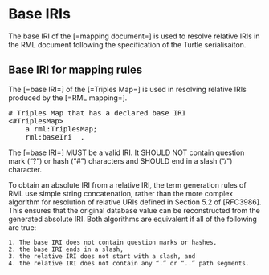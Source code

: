# Base IRIs
The base IRI of the [=mapping document=] is used to resolve relative IRIs in the RML document following the specification of the Turtle serialisaiton.

## Base IRI for mapping rules

The [=base IRI=] of the [=Triples Map=] is used in resolving relative IRIs produced by the [=RML mapping=].


<pre class="ex-mapping nohighlight">
# Triples Map that has a declared base IRI
<#TriplesMap>
    a rml:TriplesMap;
    rml:baseIri <http://example.com/> .
</pre>

The [=base IRI=] MUST be a valid IRI. It SHOULD NOT contain question mark (“?”) or hash (“#”) characters and SHOULD end in a slash (“/”) character.

To obtain an absolute IRI from a relative IRI, the term generation rules of RML use simple string concatenation, rather than the more complex algorithm for resolution of relative URIs defined in Section 5.2 of [RFC3986]. This ensures that the original database value can be reconstructed from the generated absolute IRI. Both algorithms are equivalent if all of the following are true:

    1. The base IRI does not contain question marks or hashes,
    2. the base IRI ends in a slash,
    3. the relative IRI does not start with a slash, and
    4. the relative IRI does not contain any “.” or “..” path segments.


